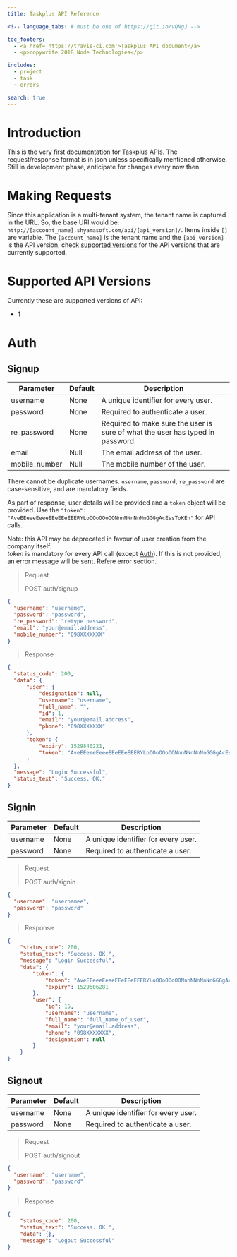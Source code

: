 ```yaml
---
title: Taskplus API Reference

<!-- language_tabs: # must be one of https://git.io/vQNgJ -->

toc_footers:
  - <a href='https://travis-ci.com'>Taskplus API document</a>
  - <p>copywrite 2018 Node Technologies</p>

includes:
  - project
  - task
  - errors

search: true
---
```


# Introduction

This is the very first documentation for Taskplus APIs. The request/response format is in json unless specifically mentioned otherwise. Still in development phase, anticipate for changes every now then.

# Making Requests

Since this application is a multi-tenant system, the tenant name is captured in the URL. So, the base URI would be: 
`http://[account_name].shyamasoft.com/api/[api_version]/`. Items inside `[]` are variable. The `[account_name]` is the tenant name and the `[api_version]` is the API version, check [supported versions](#supported-api-versions) for the API versions that are currently supported.

# Supported API Versions

Currently these are supported versions of API:

* 1

# Auth

## Signup

Parameter | Default | Description
--------- | ------- | -----------
username | None | A unique identifier for every user.
password | None | Required to authenticate a user.
re_password | None | Required to make sure the user is sure of what the user has typed in password.
email  | Null | The email address of the user.
mobile_number | Null | The mobile number of the user.

There cannot be duplicate usernames. `username`, `password`, `re_password` are case-sensitive, and are mandatory fields.

As part of response, user details will be provided and a `token` object will be provided. Use the `"token": "AveEEeeeEeeeEEeEEeEEERYLoOOoOOoOONnnNNnNnNnGGGgAcEssToKEn"` for API calls.


<aside class="notice">
Note: this API may be deprecated in favour of user creation from the company itself.
</aside>


<aside class="warning">
<em>token</em> is mandatory for every API call (except <a href="#auth">Auth</a>). If this is not provided, an error message will be sent. Refere error section. 
</aside>

> Request
>
> POST auth/signup


```json
{
  "username": "username",
  "password": "password",
  "re_password": "retype password",
  "email": "your@email.address",
  "mobile_number": "098XXXXXXX"
}
```

> Response

```json
{
  "status_code": 200,
  "data": {
      "user": {
          "designation": null,
          "username": "username",
          "full_name": "",
          "id": 1,
          "email": "your@email.address",
          "phone": "098XXXXXXX"
      },
      "token": {
          "expiry": 1529840221,
          "token": "AveEEeeeEeeeEEeEEeEEERYLoOOoOOoOONnnNNnNnNnGGGgAcEssToKEn"
      }
  },
  "message": "Login Successful",
  "status_text": "Success. OK."
}
```

## Signin
Parameter | Default | Description
--------- | ------- | -----------
username | None | A unique identifier for every user.
password | None | Required to authenticate a user.


> Request
>
> POST auth/signin

```json
{
  "username": "usernamee",
  "password": "password"
}
```

> Response

```json
{
    "status_code": 200,
    "status_text": "Success. OK.",
    "message": "Login Successful",
    "data": {
        "token": {
            "token": "AveEEeeeEeeeEEeEEeEEERYLoOOoOOoOONnnNNnNnNnGGGgAcEssToKEn",
            "expiry": 1529506281
        },
        "user": {
            "id": 15,
            "username": "username",
            "full_name": "full_name_of_user",
            "email": "your@email.address",
            "phone": "098XXXXXXX",
            "designation": null
        }
    }
}
```

## Signout
Parameter | Default | Description
--------- | ------- | -----------
username | None | A unique identifier for every user.
password | None | Required to authenticate a user.

> Request
>
> POST auth/signout

```json
{
  "username": "username",
  "password": "password"
}
```

> Response

```json
{
    "status_code": 200,
    "status_text": "Success. OK.",
    "data": {},
    "message": "Logout Successful"
}
```